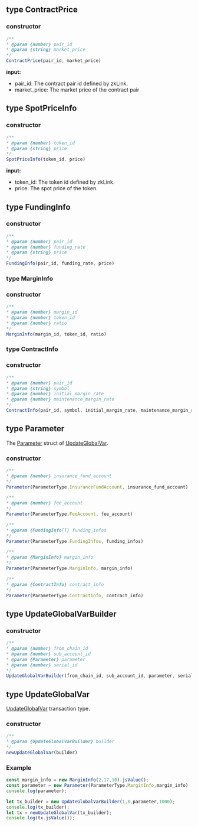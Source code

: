 ## type ContractPrice

### constructor

```javascript
/**
* @param {number} pair_id
* @param {string} market_price
*/
ContractPrice(pair_id, market_price)
```

**input:**
* pair_id: The contract pair id defined by zkLink.
* market_price: The market price of the contract pair

## type SpotPriceInfo

### constructor

```javascript
/**
* @param {number} token_id
* @param {string} price
*/
SpotPriceInfo(token_id, price)
```

**input:**
* token_id: The token id defined by zkLink.
* price: The spot price of the token.

## type FundingInfo

### constructor

```javascript
/**
* @param {number} pair_id
* @param {number} funding_rate
* @param {string} price
*/
FundingInfo(pair_id, funding_rate, price)
```

### type MarginInfo

### constructor

```javascript
/**
* @param {number} margin_id
* @param {number} token_id
* @param {number} ratio
*/
MarginInfo(margin_id, token_id, ratio)
```

### type ContractInfo

### constructor

```javascript
/**
* @param {number} pair_id
* @param {string} symbol
* @param {number} initial_margin_rate
* @param {number} maintenance_margin_rate
*/
ContractInfo(pair_id, symbol, initial_margin_rate, maintenance_margin_rate)
```

## type Parameter
The [Parameter](../../../api-and-sdk/data-types/transaction/update\_global\_var.md) struct of [UpdateGlobalVar](#type-updateglobalvar).

### constructor

```javascript
/**
* @param {number} insurance_fund_account
*/
Parameter(ParameterType.InsuranceFundAccount, insurance_fund_account)

/**
* @param {number} fee_account
*/
Parameter(ParameterType.FeeAccount, fee_account)

/**
* @param {FundingInfo[]} funding_infos
*/
Parameter(ParameterType.FundingInfos, funding_infos)

/**
* @param {MarginInfo} margin_info
*/
Parameter(ParameterType.MarginInfo, margin_info)

/**
* @param {ContractInfo} contract_info
*/
Parameter(ParameterType.ContractInfo, contract_info)
```

## type UpdateGlobalVarBuilder

### constructor

```javascript
/**
* @param {number} from_chain_id
* @param {number} sub_account_id
* @param {Parameter} parameter
* @param {number} serial_id
*/
UpdateGlobalVarBuilder(from_chain_id, sub_account_id, parameter, serial_id)
```

## type UpdateGlobalVar
[UpdateGlobalVar](../../../api-and-sdk/data-types/transaction/update\_global\_var.md) transaction type.

### constructor

```javascript
/**
* @param {UpdateGlobalVarBuilder} builder
*/
newUpdateGlobalVar(builder)
```

### Example

```javascript
const margin_info = new MarginInfo(2,17,10).jsValue();
const parameter = new Parameter(ParameterType.MarginInfo,margin_info)
console.log(parameter);

let tx_builder = new UpdateGlobalVarBuilder(1,8,parameter,1000);
console.log(tx_builder);
let tx = newUpdateGlobalVar(tx_builder);
console.log(tx.jsValue());
```